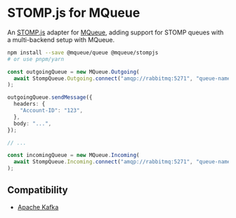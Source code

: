 # STOMP.js for MQueue

An [STOMP.js](https://github.com/stomp-js/stompjs) adapter for
[MQueue](https://github.com/domwebber/mqueue/blob/main/packages/queue/README.md),
adding support for STOMP queues with a multi-backend setup with MQueue.

```bash
npm install --save @mqueue/queue @mqueue/stompjs
# or use pnpm/yarn
```

```ts
const outgoingQueue = new MQueue.Outgoing(
  await StompQueue.Outgoing.connect("amqp://rabbitmq:5271", "queue-name"),
);

outgoingQueue.sendMessage({
  headers: {
    "Account-ID": "123",
  },
  body: "...",
});

// ...

const incomingQueue = new MQueue.Incoming(
  await StompQueue.Incoming.connect("amqp://rabbitmq:5271", "queue-name"),
);
```

## Compatibility

- [Apache Kafka](https://kafka.apache.org)

